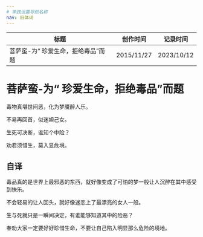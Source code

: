 ```yaml
---
# 单独设置导航名称
nav: 旧体词
---
```


| 标题                               | 创作时间   | 记录时间   |
| ---------------------------------- | ---------- | ---------- |
| 菩萨蛮-为“ 珍爱生命，拒绝毒品”而题 | 2015/11/27 | 2023/10/12 |

# 菩萨蛮-为“ 珍爱生命，拒绝毒品”而题

毒物真堪世间恶，化为梦魇醉人乐。

不易再回首，似迷妲己女。

生死可决断，谁知个中险？

劝君须惜生，莫入显危境。

## 自译

毒品真的是世界上最邪恶的东西，就好像变成了可怕的梦一般让人沉醉在其中感受到快乐。

不会轻易的让人回头，就好像迷恋上了最漂亮的女人一般。

生与死就只是一瞬间决定，有谁能够知道其中的险恶？

奉劝大家一定要好好珍惜生命，不要让自己陷入明显那么危险的境地。
